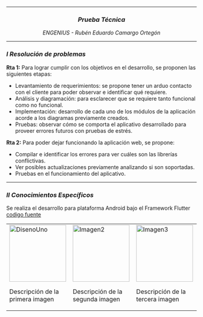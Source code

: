 <hr>
<h3 align="center"><i>Prueba Técnica</i></h3>
<p align="center"><i>ENGENIUS - Rubén Eduardo Camargo Ortegón</i></p>
<hr>
<h3><i>I Resolución de problemas</i></h3>
<p><strong>Rta 1:</strong> Para lograr cumplir con los objetivos en el desarrollo, se proponen las siguientes etapas: </p>
  <ul>
    <li>Levantamiento de requerimientos: se propone tener un arduo contacto con el cliente para poder observar e identificar qué requiere.</li>
    <li>Análisis y diagramación: para esclarecer que se requiere tanto funcional como no funcional.</li>
    <li>Implementación: desarrollo de cada uno de los módulos de la aplicación acorde a los diagramas previamente creados.</li>
    <li>Pruebas: observar cómo se comporta el aplicativo desarrollado para proveer errores futuros con pruebas de estrés.</li>
  </ul>
<p><strong>Rta 2:</strong> Para poder dejar funcionando la aplicación web, se propone: </p>
  <ul>
    <li>Compilar e identificar los errores para ver cuáles son las librerías conflictivas.</li>
    <li>Ver posibles actualizaciones previamente analizando si son soportadas.</li>
    <li>Pruebas en el funcionamiento del aplicativo.</li>
  </ul>
<hr>
<h3><i>II Conocimientos Específicos</i></h3>
<p>Se realiza el desarrollo para plataforma Android bajo el Framework Flutter <a href="gestionInsEdu">codigo fuente</a></p>
<table style="width:100%">
  <tr>
    <td>
      <img src="https://github.com/CodeNoo6/PruebaTecnicaEGNU/blob/main/Dise%C3%B1oPantallas/PantallaUno.png?raw=true" alt="DisenoUno" width="150">
      <p>Descripción de la primera imagen</p>
    </td>
    <td>
      <img src="imagen2.jpg" alt="Imagen2" width="150">
      <p>Descripción de la segunda imagen</p>
    </td>
    <td>
      <img src="imagen3.jpg" alt="Imagen3" width="150">
      <p>Descripción de la tercera imagen</p>
    </td>
  </tr>
</table>
